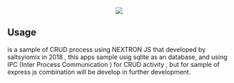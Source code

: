 <p align="center"><img src="https://i.imgur.com/X7dSE68.png"></p>

## Usage

is a sample of CRUD process using NEXTRON JS that developed by saltsyiomix in 2018 , this apps sample usig sqlite as an database, and using IPC (Inter Process Communication ) for CRUD activity , but for sample of express js combination will be develop in further development.
